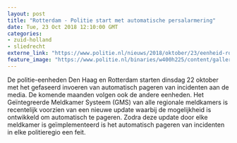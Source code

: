 ```yaml
---
layout: post
title: "Rotterdam - Politie start met automatische persalarmering"
date: Tue, 23 Oct 2018 12:10:00 GMT
categories: 
- zuid-holland 
- sliedrecht 
externe_link: "https://www.politie.nl/nieuws/2018/oktober/23/eenheid-rotterdam-start-met-automatische-alarmering-van-de-media.html"
feature_image: "https://www.politie.nl/binaries/w400h225/content/gallery/politie/nieuws/2018/oktober/07-rt/pagerbericht1.jpg"
---
```


De politie-eenheden Den Haag en  Rotterdam starten dinsdag 22 oktober met het gefaseerd invoeren van automatisch pageren van incidenten aan de media. De komende maanden volgen ook de andere eenheden. Het Geïntegreerde Meldkamer Systeem (GMS) van alle regionale meldkamers is recentelijk voorzien van een nieuwe update waarbij de mogelijkheid is ontwikkeld om automatisch te pageren. Zodra deze update door elke meldkamer is geïmplementeerd is het automatisch pageren van incidenten in elke politieregio een feit.
